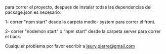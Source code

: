 para correr el proyecto, despues de instalar todas las dependencias del package.json es necesario:

 1- correr "npm start" desde la carpeta medic- system para correr el front.
 
 2- correr "nodemon start" o "npm start" desde la carpeta server para correr el back.
 
Cualquier problema por favor escribir a jeury.pierre@gmail.com
